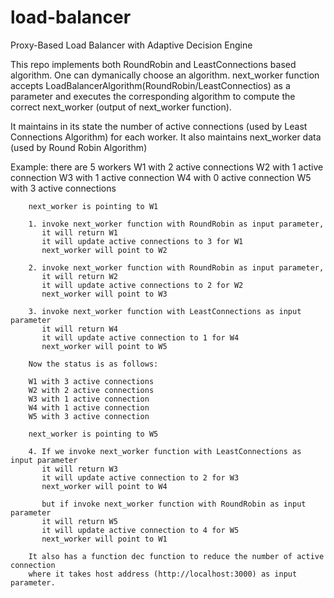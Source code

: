 # load-balancer
Proxy-Based Load Balancer with Adaptive Decision Engine

This repo implements both RoundRobin and LeastConnections based algorithm.
One can dymanically choose an algorithm.
next_worker function accepts LoadBalancerAlgorithm(RoundRobin/LeastConnectios) 
as a parameter and executes the corresponding algorithm to compute 
the correct next_worker (output of next_worker function).

It maintains in its state the number of active connections 
(used by Least Connections Algorithm) for each worker. 
It also maintains next_worker data (used by Round Robin Algorithm)

Example: there are 5 workers 
         W1 with 2 active connections 
         W2 with 1 active connection
         W3 with 1 active connection
         W4 with 0 active connection 
         W5 with 3 active connections

        next_worker is pointing to W1

        1. invoke next_worker function with RoundRobin as input parameter,
           it will return W1
           it will update active connections to 3 for W1
           next_worker will point to W2

        2. invoke next_worker function with RoundRobin as input parameter,
           it will return W2
           it will update active connections to 2 for W2
           next_worker will point to W3

        3. invoke next_worker function with LeastConnections as input parameter
           it will return W4
           it will update active connection to 1 for W4
           next_worker will point to W5

        Now the status is as follows:

        W1 with 3 active connections
        W2 with 2 active connections
        W3 with 1 active connection
        W4 with 1 active connection
        W5 with 3 active connection

        next_worker is pointing to W5

        4. If we invoke next_worker function with LeastConnections as input parameter
           it will return W3
           it will update active connection to 2 for W3
           next_worker will point to W4

           but if invoke next_worker function with RoundRobin as input parameter
           it will return W5
           it will update active connection to 4 for W5
           next_worker will point to W1

        It also has a function dec function to reduce the number of active connection
        where it takes host address (http://localhost:3000) as input parameter.



         


